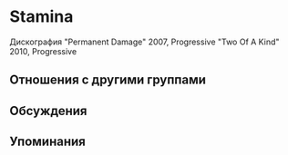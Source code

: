 # Stamina

Дискография
"Permanent Damage" 2007, Progressive
"Two Of A Kind" 2010, Progressive

## Отношения с другими группами


## Обсуждения


## Упоминания


